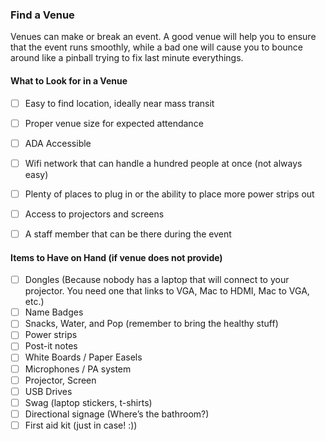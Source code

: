 ### Find a Venue

Venues can make or break an event. A good venue will help you to ensure that the event runs smoothly, while a bad one will cause you to bounce around like a pinball trying to fix last minute everythings.

#### What to Look for in a Venue
- [ ] Easy to find location, ideally near mass transit
- [ ] Proper venue size for expected attendance
- [ ] ADA Accessible
- [ ] Wifi network that can handle a hundred people at once (not always easy)
- [ ] Plenty of places to plug in or the ability to place more power strips out
- [ ] Access to projectors and screens
- [ ] A staff member that can be there during the event


#### Items to Have on Hand (if venue does not provide)
- [ ] Dongles (Because nobody has a laptop that will connect to your projector. You need one that links to VGA, Mac to HDMI, Mac to VGA, etc.)
- [ ] Name Badges
- [ ] Snacks, Water, and Pop (remember to bring the healthy stuff)
- [ ] Power strips
- [ ] Post-it notes
- [ ] White Boards / Paper Easels
- [ ] Microphones / PA system
- [ ] Projector, Screen
- [ ] USB Drives
- [ ] Swag (laptop stickers, t-shirts)
- [ ] Directional signage (Where’s the bathroom?)
- [ ] First aid kit (just in case! :)) 
